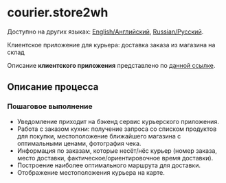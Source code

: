 # courier.store2wh

Доступно на других языках: [English/Английский](store2wh.md), [Russian/Русский](store2wh.ru.md). 

Клиентское приложение для курьера: доставка заказа из магазина на склад

Описание **клиентского приложения** представлено по [данной ссылке](../../frontend/courierclient.ru.md).

## Описание процесса

### Пошаговое выполнение

- Уведомление приходит на бэкенд сервис курьерского приложения.
- Работа с заказом кухни: получение запроса со списком продуктов для покупки, местоположение ближайшего магазина с оптимальными ценами, фотография чека.
- Информация по заказам, которые несёт/нёс курьер (номер заказа, место доставки, фактическое/ориентировочное время доставки).
- Построение наиболее оптимального маршрута для доставки.
- Отображение местоположения курьера на карте.
